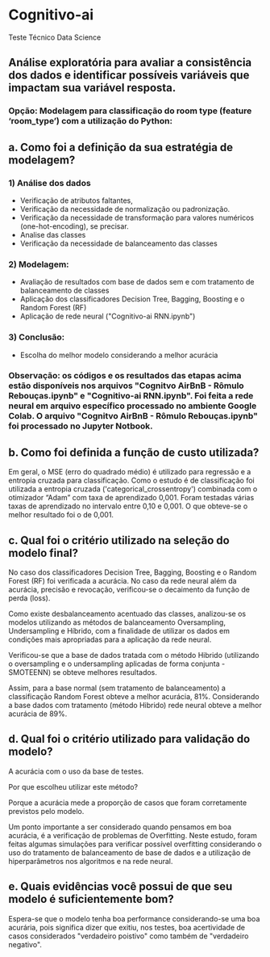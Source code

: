 # Cognitivo-ai 
Teste Técnico Data Science
## Análise exploratória para avaliar a consistência dos dados e identificar possíveis variáveis que impactam sua variável resposta.

### Opção: Modelagem para classificação do room type (feature ‘room_type’) com a utilização do Python:<br>

## a. Como foi a definição da sua estratégia de modelagem?

### 1) Análise dos dados <br> 
* Verificação de atributos faltantes,<br>
* Verificação da necessidade de normalização ou padronização.<br>
* Verificação da necessidade de transformação para valores numéricos (one-hot-encoding), se precisar.<br>
* Analise das classes <br>
* Verificação da necessidade de balanceamento das classes<br>

### 2) Modelagem:<br>
* Avaliação de resultados com base de dados sem e com tratamento de balanceamento de classes<br>
* Aplicação dos classificadores Decision Tree, Bagging, Boosting e o Random Forest (RF) <br>
* Aplicação de rede neural ("Cognitivo-ai RNN.ipynb")

### 3) Conclusão:<br>
* Escolha do melhor modelo considerando a melhor acurácia

### Observação: os códigos e os resultados das etapas acima estão disponíveis nos arquivos "Cognitvo AirBnB  - Rômulo Rebouças.ipynb" e "Cognitivo-ai RNN.ipynb". Foi feita a rede neural em arquivo específico processado no ambiente Google Colab. O arquivo "Cognitvo AirBnB  - Rômulo Rebouças.ipynb" foi processado no Jupyter Notbook.

## b. Como foi definida a função de custo utilizada?

Em geral, o MSE (erro do quadrado médio) é utilizado para regressão e a entropia cruzada para classificação. Como o estudo é de classificação foi utilizada a entropia cruzada ('categorical_crossentropy') combinada com o otimizador “Adam” com taxa de aprendizado 0,001. Foram testadas várias taxas de aprendizado no intervalo entre 0,10 e 0,001. O que obteve-se o melhor resultado foi o de 0,001. 

## c. Qual foi o critério utilizado na seleção do modelo final?

No caso dos classificadores Decision Tree, Bagging, Boosting e o Random Forest (RF) foi verificada a acurácia. No caso da rede neural além da acurácia, precisão e revocação, verificou-se o decaimento da função de perda (loss).

Como existe desbalanceamento acentuado das classes, analizou-se os modelos utilizando as métodos de balanceamento Oversampling, Undersampling e Híbrido, com a finalidade
de utilizar os dados em condições mais apropriadas para a aplicação da rede neural.

Verificou-se que a base de dados tratada com o método Hibrido (utilizando o oversampling e o undersampling aplicadas de forma conjunta - SMOTEENN) se obteve melhores resultados.

Assim, para a base normal (sem tratamento de balanceamento) a classificação Random Forest obteve a melhor acurácia, 81%. Considerando a base dados com tratamento (método Hibrido) rede neural obteve a melhor acurácia de 89%.

## d. Qual foi o critério utilizado para validação do modelo?

A acurácia com o uso da base de testes.

Por que escolheu utilizar este método?

Porque a acurácia mede a proporção de casos que foram corretamente previstos pelo modelo.

Um ponto importante a ser considerado quando pensamos em boa acurácia, é a verificação de problemas de Overfitting. Neste estudo, foram feitas algumas simulações para verificar possível overfitting considerando o uso do tratamento de balanceamento de base de dados e a utilização de hiperparâmetros nos algoritmos e na rede neural. 

## e. Quais evidências você possui de que seu modelo é suficientemente bom?

Espera-se que o modelo tenha boa performance considerando-se uma boa acurária, pois significa dizer que exitiu, nos testes, boa acertividade de casos considerados "verdadeiro poistivo" como também de "verdadeiro negativo".




